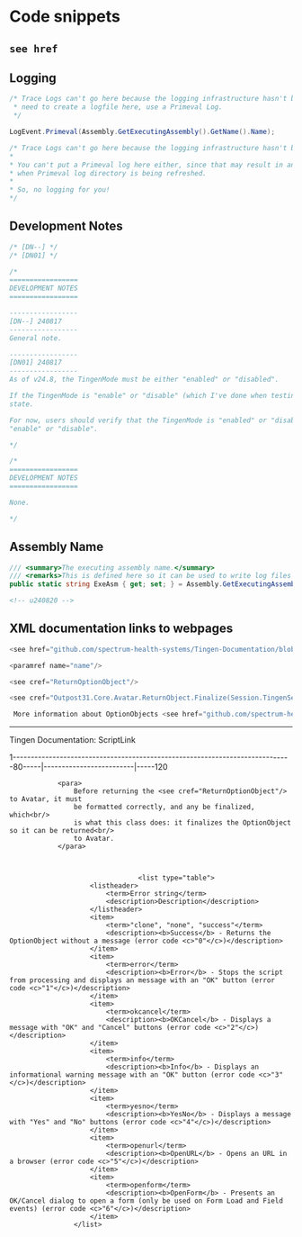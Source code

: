 # Code snippets

## `see href`

## Logging

```csharp
/* Trace Logs can't go here because the logging infrastructure hasn't been been initialized yet, so if you
 * need to create a logfile here, use a Primeval Log.
 */
```

```csharp
LogEvent.Primeval(Assembly.GetExecutingAssembly().GetName().Name);
```
```csharp
/* Trace Logs can't go here because the logging infrastructure hasn't been been initialized yet.
*
* You can't put a Primeval log here either, since that may result in an infinite loop/stack overflow
* when Primeval log directory is being refreshed.
*
* So, no logging for you!
*/
```


## Development Notes

```csharp
/* [DN--] */
/* [DN01] */
```

```csharp
/*
=================
DEVELOPMENT NOTES
=================

-----------------
[DN--] 240817
-----------------
General note.

-----------------
[DN01] 240817
-----------------
As of v24.8, the TingenMode must be either "enabled" or "disabled".

If the TingenMode is "enable" or "disable" (which I've done when testing, so it's not an edge case), the Tingen will enter an "unknown"
state.

For now, users should verify that the TingenMode is "enabled" or "disabled", but it may make sense to catch other valuessuch as
"enable" or "disable".

*/
```

```csharp
/*
=================
DEVELOPMENT NOTES
=================

None.

*/
```

## Assembly Name

```csharp
/// <summary>The executing assembly name.</summary>
/// <remarks>This is defined here so it can be used to write log files throughout the class.</remarks>
public static string ExeAsm { get; set; } = Assembly.GetExecutingAssembly().GetName().Name;
```

```html
<!-- u240820 -->
```

## XML documentation links to webpages

```csharp
<see href="github.com/spectrum-health-systems/Tingen-Documentation/blob/main/Glossary.md#tingen-configuration">here.</see>

<paramref name="name"/>

<see cref="ReturnOptionObject"/>

<see cref="Outpost31.Core.Avatar.ReturnObject.Finalize(Session.TingenSession, string, string)"/>

 More information about OptionObjects <see href="github.com/spectrum-health-systems/Tingen-Documentation/blob/main/Glossary.md#avatar-optionobject">here</see>
```

***


<seealso href="https://github.com/spectrum-health-systems/Tingen-Documentation/blob/main/Static/ScriptLink.md">Tingen Documentation: ScriptLink</seealso>



1-----------------------------------------------------------------------------80-----|-------------------------|-----120



                <para>
                    Before returning the <see cref="ReturnOptionObject"/> to Avatar, it must
                    be formatted correctly, and any be finalized, which<br/>
                    is what this class does: it finalizes the OptionObject so it can be returned<br/>
                    to Avatar.
                </para>



                                    <list type="table">
                        <listheader>
                            <term>Error string</term>
                            <description>Description</description>
                        </listheader>
                        <item>
                            <term>"clone", "none", "success"</term>
                            <description><b>Success</b> - Returns the OptionObject without a message (error code <c>"0"</c>)</description>
                        </item>
                        <item>
                            <term>error</term>
                            <description><b>Error</b> - Stops the script from processing and displays an message with an "OK" button (error code <c>"1"</c>)</description>
                        </item>
                        <item>
                            <term>okcancel</term>
                            <description><b>OKCancel</b> - Displays a message with "OK" and "Cancel" buttons (error code <c>"2"</c>)</description>
                        </item>
                        <item>
                            <term>info</term>
                            <description><b>Info</b> - Displays an informational warning message with an "OK" button (error code <c>"3"</c>)</description>
                        </item>
                        <item>
                            <term>yesno</term>
                            <description><b>YesNo</b> - Displays a message with "Yes" and "No" buttons (error code <c>"4"</c>)</description>
                        </item>
                        <item>
                            <term>openurl</term>
                            <description><b>OpenURL</b> - Opens an URL in a browser (error code <c>"5"</c>)</description>
                        </item>
                        <item>
                            <term>openform</term>
                            <description><b>OpenForm</b> - Presents an OK/Cancel dialog to open a form (only be used on Form Load and Field events) (error code <c>"6"</c>)</description>
                        </item>
                    </list>    